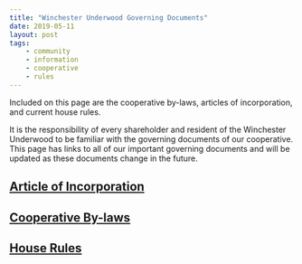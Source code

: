 ```yaml
---
title: "Winchester Underwood Governing Documents"
date: 2019-05-11
layout: post
tags:
    - community
    - information
    - cooperative
    - rules
---
```


Included on this page are the cooperative by-laws, articles of incorporation, and current house rules. 

It is the responsibility of every shareholder and resident of the Winchester Underwood to be familiar with the governing documents of our cooperative. 
This page has links to all of our important governing documents and will be updated as these documents change in the future.

## [Article of Incorporation](https://drive.google.com/file/d/1xNxBAh8-rFpLi_5Ec518ybZpyHWPu8HS/view)

## [Cooperative By-laws](https://drive.google.com/file/d/1cwUFqmSRxjPfPCZPtbV9mcdxUE8qyoBy/view?usp=sharing)

## [House Rules](https://drive.google.com/file/d/1AxUUVPZDejNHD9LDU-NVmrZFnNzKzoiE/view?usp=sharing)


